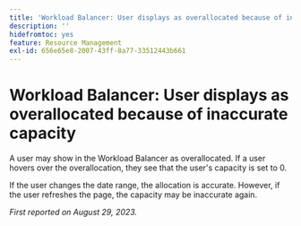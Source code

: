 ```yaml
---
title: 'Workload Balancer: User displays as overallocated because of inaccurate capacity'
description: ''
hidefromtoc: yes
feature: Resource Management
exl-id: 656e65e8-2007-43ff-8a77-33512443b661
---
```

# Workload Balancer: User displays as overallocated because of inaccurate capacity

A user may show in the Workload Balancer as overallocated. If a user hovers over the overallocation, they see that the user's capacity is set to 0.

If the user changes the date range, the allocation is accurate. However, if the user refreshes the page, the capacity may be inaccurate again.

_First reported on August 29, 2023._
